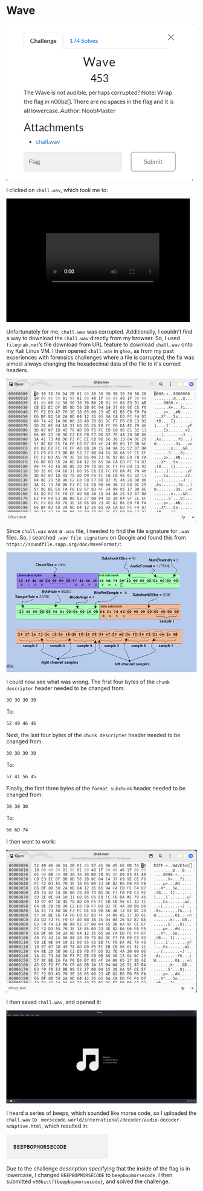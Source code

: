 # Wave

![](../images/wave-part-1.png)

I clicked on `chall.wav`, which took me to:

![](../images/wave-part-2.png)

Unfortunately for me, `chall.wav` was corrupted. Additionally, I couldn't find a way to download the `chall.wav` directly from my browser. So, I used `filegrab.net`’s file download from URL feature to download `chall.wav` onto my Kali Linux VM. I then opened `chall.wav` in `ghex`, as from my past experiences with forensics challenges where a file is corrupted, the fix was almost always changing the hexadecimal data of the file to it's correct headers. 

![](../images/wave-part-3.png)
 
Since `chall.wav` was a `.wav` file, I needed to find the file signature for `.wav` files. So, I searched `.wav file signature` on Google and found this from `https://soundfile.sapp.org/doc/WaveFormat/`:

![](../images/wave-part-4.png)

I could now see what was wrong. The first four bytes of the `chunk descripter` header needed to be changed from:

```txt
30 30 30 30
```

To:

```txt
52 49 46 46
```

Next, the last four bytes of the `chunk descripter` header needed to be changed from:

```txt
30 30 30 30
```

To:

```txt
57 41 56 45
```

Finally, the first three bytes of the `format subchunk` header needed to be changed from:

```txt
30 30 30
```

To:

```txt
66 6D 74
```

I then went to work:

![](../images/wave-part-5.png)
 
I then saved `chall.wav`, and opened it:

![](../images/wave-part-6.png)
 
I heard a series of beeps, which sounded like morse code, so I uploaded the `chall.wav` to ` morsecode.world/international/decoder/audio-decoder-adaptive.html`, which resulted in:

![](../images/wave-part-7.png)
 
Due to the challenge description specifying that the inside of the flag is in lowercase, I changed `BEEPBOPMORSECODE` to `beepbopmorsecode`. I then submitted `n00bzctf{beepbopmorsecode}`, and solved the challenge.

